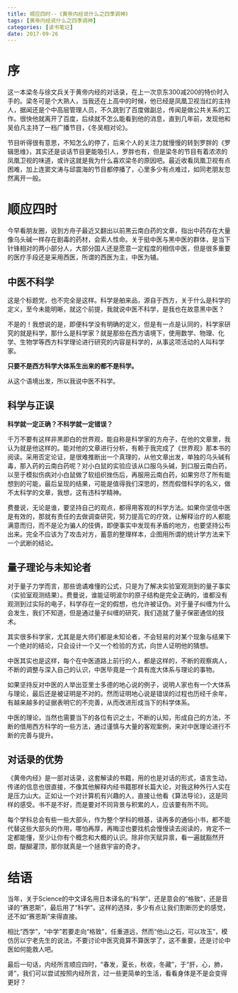 ```yaml
---
title: 顺应四时--《黄帝内经说什么之四季调神》
tags: [黄帝内经说什么之四季调神]
categories: [读书笔记]
date: 2017-09-26
---
```


# 序
这一本梁冬与徐文兵关于黄帝内经的对话录，在上一次京东300减200的特价时入手的。梁冬可是个大熟人，当我还在上高中的时候，他已经是凤凰卫视当红的主持人，据闻还是个中高层管理人员，不久跳到了百度做副总，传闻是做公共关系的工作。很快他就离开了百度，后续就不怎么能看到他的消息，直到几年前，发现他和吴伯凡主持了一档广播节目，《冬吴相对论》。

节目听得很有意思，不知怎么的停了，后来个人的关注力就慢慢的转到罗胖的《罗辑思维》，其实还是谈话节目更能吸引人，罗胖也有，但是梁冬的节目有着浓浓的凤凰卫视的味道，或许这就是我为什么喜欢梁冬的原因吧。最近收看凤凰卫视有点困难，加上连窦文涛与邱震海的节目都停播了，心里多少有点难过，如同老朋友忽然离开一般。

<!-- more -->
# 顺应四时

今早看朋友圈，说到方舟子最近又翻出以前黑云南白药的文章，指出中药存在大量像乌头碱一样存在剧毒的药材，会索人性命。关于挺中医与黑中医的群体，是当下针锋相对的两小部分人，大部分国人还是愿意一定程度的相信中医，但是很多重要的医疗手段还是采用西医，所谓的西医为主，中医为辅。

## 中医不科学

这是个标题党，也不完全是这样。科学是舶来品，源自于西方，关于什么是科学的定义，至今未能明晰，就这个前提，我就说中医不科学，是我也在故意黑中医？

不是的！我想说的是，即便科学没有明确的定义，但是有一点是认同的，科学家研究的就是科学，那什么是科学家？就是那些在西方语境下，使用数学、物理、化学、生物学等西方科学理论进行研究的内容是科学的，从事这项活动的人叫科学家。

**只要不是西方科学大体系生出来的都不是科学。**

从这个语境出发，所以我说中医不科学。

## 科学与正误

**科学就一定正确？不科学就一定错误？**

千万不要有这样非黑即白的世界观，能自称是科学家的方舟子，在他的文章里，我认为就是他这样的。能对他的文章进行分析，有赖于我完成了《世界观》那本书的阅读。采用否定论证，是很难推断出一个真理的，从他文章出发，单独的乌头碱有毒，那入药的云南白药呢？对小白鼠的实验应该从口服乌头碱，到口服云南白药，以至于模拟伤病对小白鼠做了软组织挫伤后，再服用云南白药，如果穷尽了所有能想到的可能，最后呈现的结果，可能是值得我们深思的，然而假借科学的名义，做不太科学的文章，我想，这有违科学精神。

费曼说，无论是谁，要坚持自己的观点，都得用客观的科学方法。如果你坚信中医是有效的，那就有责任的去做调查研究，努力提高它的疗效，让解释治疗的人都能满意而归，而不是沦为骗人的伎俩，即便事实中发现有矛盾的地方，也要坚持公布出来。完全不应该为了攻击对方，蓄意的整理样本，企图用所谓的统计学方法来下一个武断的结论。

## 量子理论与未知论者

对于量子力学而言，那些诡谲难懂的公式，只是为了解决实验室观测到的量子事实（实验室观测结果）。费曼说，谁能证明波尔的原子结构是完全正确的，谁都没有观测到过实际的电子，科学存在一定的假想，也允许被证伪。对于量子纠缠为什么会发生，我们不知道，但是通过量子纠缠的研究，我们造就了量子保密通信的技术。

其实很多科学家，尤其是是大师们都是未知论者，不会轻易的对某个现象与结果下一个绝对的结论，只会设计一个又一个检验的方式，向世人证明他的猜想。

中医其实也是这样，每个在中医道路上前行的人，都是这样的，不断的观察病人，不断的调整与深入自己的认识，中医毕竟是一个具有庞大体系与理论的事物。

如果坚持反对中医的人举出亚里士多德的地心说的例子，说明人家也有一个大体系与理论，最后还是被证明是不对的。然而证明地心说是错误的过程也历经千余年，有越来越多的证据表明它的不完善，从而改进形成当下的科学体系。

中医的理论，当然也需要当下的各位有识之士，不断的认知，形成自己的方法，不断的借用西方科学的一些方法，通过谨慎与大量的客观案例，来对中医理论进行不断的完善与提升。

## 对话录的优势

《黄帝内经》是一部对话录，这套解读的书籍，用的也是对话的形式，语言生动，传递的信息也很直接，不像其他解释内经书籍那样长篇大论，对我这种外行人实在是压力山大。正如让一个对计算机有兴趣的人，直接让他看《算法导论》，这是同样的感受。书不是不好，而是要对不同背景与积累的人，应该要有所不同。

每个学科总会有些一些大部头，作为整个学科的根基，读再多的通俗小书，都不能代替这些大部头的作用，哪怕再厚，再晦涩也要找机会慢慢读去阅读的，肯定不一定都能懂，至少让你有个概念和大概的认识。除非你天赋异禀，看一遍就豁然开朗，醍醐灌顶，那你就真是一个拯救宇宙的奇才。

# 结语

当年，关于Science的中文译名用日本译名的“科学”，还是意会的“格致”，还是音译的“赛恩斯”，最后用了“科学”。这样的选择，多少有点让我们割断历史的感觉，还不如“赛恩斯”来得直接。

相比“西学”，“中学”若要走向“格致”，任重道远，然而“他山之石，可以攻玉”，模仿厉以宁老先生的说法，不要讨论中医究竟算不算医学了，这不重要，还是讨论中医如何能救人吧。

最后一句话，内经所言顺应四时，“春发，夏长，秋收，冬藏”，于“肝，心，肺，肾”，我们可以尝试按照内经所言，过一些更简单的生活，看看身体是不是会变得更好？